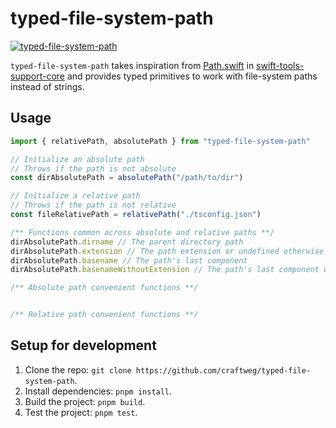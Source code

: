 # typed-file-system-path

[![typed-file-system-path](https://github.com/craftweg/typed-file-system-path/actions/workflows/typed-file-system-path.yml/badge.svg)](https://github.com/craftweg/typed-file-system-path/actions/workflows/typed-file-system-path.yml)

`typed-file-system-path` takes inspiration from [Path.swift](https://github.com/apple/swift-tools-support-core/blob/main/Sources/TSCBasic/Path.swift) in [swift-tools-support-core](https://github.com/apple/swift-tools-support-core/blob/main/Sources/TSCBasic/Path.swift) and provides typed primitives to work with file-system paths instead of strings.

## Usage


```ts
import { relativePath, absolutePath } from "typed-file-system-path"

// Initialize an absolute path
// Throws if the path is not absolute
const dirAbsolutePath = absolutePath("/path/to/dir")

// Initialize a relative path
// Throws if the path is not relative
const fileRelativePath = relativePath("./tsconfig.json")

/** Functions common across absolute and relative paths **/
dirAbsolutePath.dirname // The parent directory path
dirAbsolutePath.extension // The path extension or undefined otherwise
dirAbsolutePath.basename // The path's last component
dirAbsolutePath.basenameWithoutExtension // The path's last component without the extension

/** Absolute path convenient functions **/


/** Relative path convenient functions **/

```


## Setup for development

1. Clone the repo: `git clone https://github.com/craftweg/typed-file-system-path`.
2. Install dependencies: `pnpm install`.
3. Build the project: `pnpm build`.
4. Test the project: `pnpm test`.


